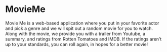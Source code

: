 # MovieMe
 Movie Me is a web-based application where you put in your favorite actor and pick a genre and we will spit out a random movie for you to watch. Along with the movie, we provide you with a trailer from Youtube, a summary, and ratings from Rotten Tomatoes and IMDB. If the ratings aren’t up to your standards, you can roll again, in hopes for a better movie!
